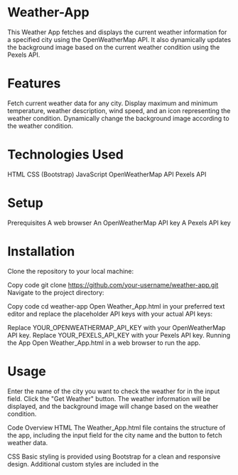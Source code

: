 # Weather-App
This Weather App fetches and displays the current weather information for a specified city using the OpenWeatherMap API. It also dynamically updates the background image based on the current weather condition using the Pexels API.

# Features
Fetch current weather data for any city.
Display maximum and minimum temperature, weather description, wind speed, and an icon representing the weather condition.
Dynamically change the background image according to the weather condition.

# Technologies Used
HTML
CSS (Bootstrap)
JavaScript
OpenWeatherMap API
Pexels API

# Setup
Prerequisites
A web browser
An OpenWeatherMap API key
A Pexels API key

# Installation
Clone the repository to your local machine:

Copy code
git clone https://github.com/your-username/weather-app.git
Navigate to the project directory:

Copy code
cd weather-app
Open Weather_App.html in your preferred text editor and replace the placeholder API keys with your actual API keys:

Replace YOUR_OPENWEATHERMAP_API_KEY with your OpenWeatherMap API key.
Replace YOUR_PEXELS_API_KEY with your Pexels API key.
Running the App
Open Weather_App.html in a web browser to run the app.

# Usage
Enter the name of the city you want to check the weather for in the input field.
Click the "Get Weather" button.
The weather information will be displayed, and the background image will change based on the weather condition.

Code Overview
HTML
The Weather_App.html file contains the structure of the app, including the input field for the city name and the button to fetch weather data.

CSS
Basic styling is provided using Bootstrap for a clean and responsive design. Additional custom styles are included in the <style> tags within index.html.

JavaScript
The main.js file contains the logic for fetching weather data and updating the UI:

getInfo: Fetches weather data from the OpenWeatherMap API and updates the weather information displayed on the page.
changeBackgroundImage: Fetches a background image from the Pexels API based on the current weather condition and updates the background image of the page.

# License
This project is open source and available under the MIT License.

# Acknowledgements
OpenWeatherMap for providing weather data.
Pexels for providing high-quality images.

